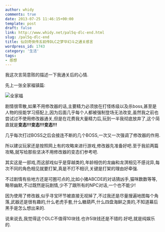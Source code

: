 ```yaml
---
author: whidy
comments: true
date: 2013-07-25 11:46:15+00:00
template: post
draft: false
link: http://www.whidy.net/pal5q-dlc-end.html
slug: /pal5q-dlc-end
title: 仙剑奇侠传五前传DLC之梦华幻斗之通关感言
wordpress_id: 1743
category: '生活'
tags:
- 感想
---
```


我这次言简意赅的描述一下我通关后的心情.

先上一张全家福镇篇:

![全家福](https://www.whidy.net/wp-content/uploads/2013/07/end-400x215.jpg)

剧情很零散,如果不用修改器的话,主要精力必须放在打怪练级以及杀boss,甚至是人物的技能学习搭配上,因为后面几乎每个人都被强制登场无法改变,虽然我之前也尝试过不使用修改器通关,但是在花费我大量精力后,玩到一半我彻底放弃了,这个简直就是**变态!!!变态!!!变态!!!**

<!-- more -->

几乎每次打过BOSS之后会接连不断的几个BOSS,一次又一次强调了修改器的作用.

所以建议玩家还是按照网上有的攻略来进行游戏,修改器先准备好吧.至于我前两篇攻略,就写给那些坚决不用修改器的变态们参考吧.

其实这是一部戏,而这部戏似乎是穿越类的,年龄相仿的龙幽和龙溟相见不感诧异,每次不同的角色相见就要打架,真是不打不相识,关键是打架的理由好牵强.

不过剧情有些地方还是可圈可点的,比如小猪ABCDE的对话猜凶手,猫咪数数等等,略带幽默,不过既然是玩剧情,少不了跟所有的NPC对话,一个也不能少!

因为使用了修改器,似乎寻宝环节被直接无视掉了,不过我还是尽量搜遍地图每个角落,武器还是很有趣的,什么老虎手套,什么糖葫芦,什么四盘海鲜之类的,不知道幕后黑手是怎么想出来的.

说来说去,我觉得这个DLC不值得10块钱.也许5块钱还是不错的.好吧,就是纯娱乐的.
